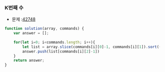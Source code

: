 ### K번째 수

- 문제 :[42748](https://programmers.co.kr/learn/courses/30/lessons/42748)

~~~javascript
function solution(array, commands) {
    var answer = [];
    
    for(let i=0; i<commands.length; i++){
        let list = array.slice(commands[i][0]-1, commands[i][1]).sort((a,b) => {return a-b})
        answer.push(list[commands[i][2]-1])
    }
    return answer;
}
~~~


